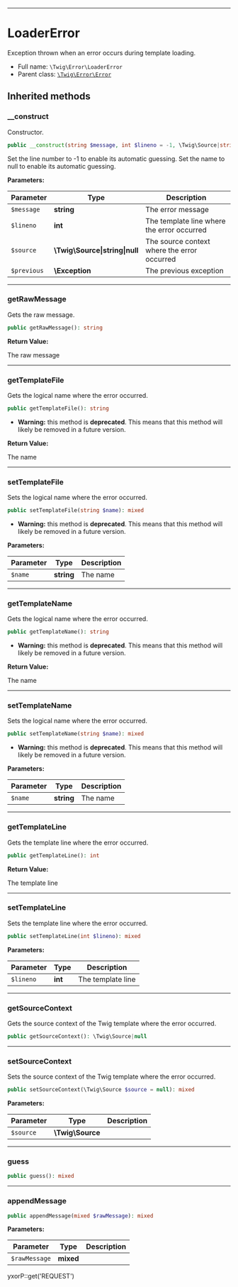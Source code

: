 ***

# LoaderError

Exception thrown when an error occurs during template loading.

* Full name: `\Twig\Error\LoaderError`
* Parent class: [`\Twig\Error\Error`](./Error.md)

## Inherited methods

### __construct

Constructor.

```php
public __construct(string $message, int $lineno = -1, \Twig\Source|string|null $source = null, \Exception $previous = null): mixed
```

Set the line number to -1 to enable its automatic guessing. Set the name to null to enable its automatic guessing.

**Parameters:**

| Parameter | Type | Description |
|-----------|------|-------------|
| `$message` | **string** | The error message |
| `$lineno` | **int** | The template line where the error occurred |
| `$source` | **\Twig\Source&#124;string&#124;null** | The source context where the error occurred |
| `$previous` | **\Exception** | The previous exception |

***

### getRawMessage

Gets the raw message.

```php
public getRawMessage(): string
```

**Return Value:**

The raw message



***

### getTemplateFile

Gets the logical name where the error occurred.

```php
public getTemplateFile(): string
```

* **Warning:** this method is **deprecated**. This means that this method will likely be removed in a future version.

**Return Value:**

The name



***

### setTemplateFile

Sets the logical name where the error occurred.

```php
public setTemplateFile(string $name): mixed
```

* **Warning:** this method is **deprecated**. This means that this method will likely be removed in a future version.

**Parameters:**

| Parameter | Type | Description |
|-----------|------|-------------|
| `$name` | **string** | The name |

***

### getTemplateName

Gets the logical name where the error occurred.

```php
public getTemplateName(): string
```

* **Warning:** this method is **deprecated**. This means that this method will likely be removed in a future version.

**Return Value:**

The name



***

### setTemplateName

Sets the logical name where the error occurred.

```php
public setTemplateName(string $name): mixed
```

* **Warning:** this method is **deprecated**. This means that this method will likely be removed in a future version.

**Parameters:**

| Parameter | Type | Description |
|-----------|------|-------------|
| `$name` | **string** | The name |

***

### getTemplateLine

Gets the template line where the error occurred.

```php
public getTemplateLine(): int
```

**Return Value:**

The template line



***

### setTemplateLine

Sets the template line where the error occurred.

```php
public setTemplateLine(int $lineno): mixed
```

**Parameters:**

| Parameter | Type | Description |
|-----------|------|-------------|
| `$lineno` | **int** | The template line |

***

### getSourceContext

Gets the source context of the Twig template where the error occurred.

```php
public getSourceContext(): \Twig\Source|null
```

***

### setSourceContext

Sets the source context of the Twig template where the error occurred.

```php
public setSourceContext(\Twig\Source $source = null): mixed
```

**Parameters:**

| Parameter | Type | Description |
|-----------|------|-------------|
| `$source` | **\Twig\Source** |  |

***

### guess

```php
public guess(): mixed
```

***

### appendMessage

```php
public appendMessage(mixed $rawMessage): mixed
```

**Parameters:**

| Parameter | Type | Description |
|-----------|------|-------------|
| `$rawMessage` | **mixed** |  |

yxorP::get('REQUEST')
